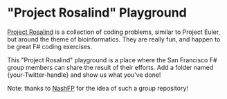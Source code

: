 "Project Rosalind" Playground
=============================

[Project Rosalind](http://rosalind.info/problems/list-view/) is a collection of coding problems, similar to Project Euler, but around the theme of bioinformatics. They are really fun, and happen to be great F# coding exercises.

This "Project Rosalind" playground is a place where the San Francisco F# group members can share the result of their efforts. Add a folder named {your-Twitter-handle} and show us what you've done!

Note: thanks to [NashFP](http://nashfp.org/) for the idea of such a group repository!
